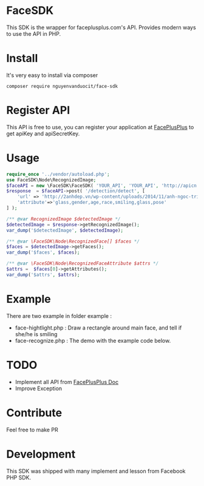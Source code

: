# FaceSDK

This SDK is the wrapper for faceplusplus.com's API. Provides modern ways to use the API in PHP.

# Install

It's very easy to install via composer 

```
composer require nguyenvanduocit/face-sdk
```

# Register API
This API is free to use, you can register your application at [FacePlusPlus](http://www.faceplusplus.com/) to get apiKey and apiSecretKey.

# Usage

```php
require_once '../vendor/autoload.php';
use FaceSDK\Node\RecognizedImage;
$faceAPI = new \FaceSDK\FaceSDK( 'YOUR_API', 'YOUR_API', 'http://apicn.faceplusplus.com' );
$response  = $faceAPI->post( '/detection/detect', [
	'url' => 'http://2anhdep.vn/wp-content/uploads/2014/11/anh-ngoc-trinh-dep-trong-nhung-bo-noi-y-xuyen-thau-khien-nguoi-xem-do-mat-6.jpg',
	'attribute'=>'glass,gender,age,race,smiling,glass,pose'
] );

/** @var RecognizedImage $detectedImage */
$detectedImage = $response->getRecognizedImage();
var_dump('$detectedImage', $detectedImage);

/** @var \FaceSDK\Node\RecognizedFace[] $faces */
$faces = $detectedImage->getFaces();
var_dump('$faces', $faces);

/** @var \FaceSDK\Node\RecognizedFaceAttribute $attrs */
$attrs =  $faces[0]->getAttributes();
var_dump('$attrs', $attrs);
```

# Example

There are two example in folder example :

 * face-hightlight.php : Draw a rectangle around main face, and tell if she/he is smiling
 * face-recognize.php : The demo with the example code below. 

# TODO

- Implement all API from [FacePlusPlus Doc](http://www.faceplusplus.com/api-overview/)
- Improve Exception

# Contribute

Feel free to make PR

# Development
This SDK was shipped with many implement and lesson from Facebook PHP SDK.